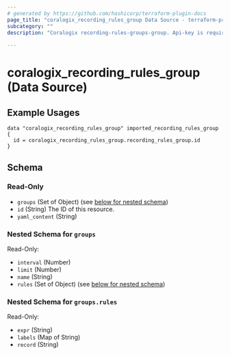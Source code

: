 ```yaml
---
# generated by https://github.com/hashicorp/terraform-plugin-docs
page_title: "coralogix_recording_rules_group Data Source - terraform-provider-coralogix"
subcategory: ""
description: "Coralogix recording-rules-groups-group. Api-key is required for this resource. For more information - https://prometheus.io/docs/prometheus/latest/configuration/recording_rules/#recording-rules. Please note! - all the recording-rule-groups are manged as single resource. Therefore, each definition of recording-rule-groups replaces the entire state."
  
---
```


# coralogix_recording_rules_group (Data Source)

## Example Usages

```hcl
data "coralogix_recording_rules_group" imported_recording_rules_group {
  id = coralogix_recording_rules_group.recording_rules_group.id
}
```



<!-- schema generated by tfplugindocs -->
## Schema

### Read-Only

- `groups` (Set of Object) (see [below for nested schema](#nestedatt--groups))
- `id` (String) The ID of this resource.
- `yaml_content` (String)

<a id="nestedatt--groups"></a>
### Nested Schema for `groups`

Read-Only:

- `interval` (Number)
- `limit` (Number)
- `name` (String)
- `rules` (Set of Object) (see [below for nested schema](#nestedobjatt--groups--rules))

<a id="nestedobjatt--groups--rules"></a>
### Nested Schema for `groups.rules`

Read-Only:

- `expr` (String)
- `labels` (Map of String)
- `record` (String)


